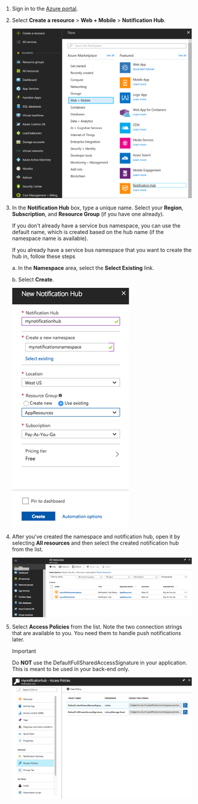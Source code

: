 

1. Sign in to the [Azure portal](https://portal.azure.com).

2. Select **Create a resource** > **Web + Mobile** > **Notification Hub**.
   
      ![Azure portal - create a notification hub](./media/notification-hubs-portal-create-new-hub/notification-hubs-azure-portal-create.png)
      
3. In the **Notification Hub** box, type a unique name. Select your **Region**, **Subscription**, and **Resource Group** (if you have one already). 
   
      If you don't already have a service bus namespace, you can use the default name, which is created based on the hub name (if the namespace name is available).
    
      If you already have a service bus namespace that you want to create the hub in, follow these steps

    a. In the **Namespace** area, select the **Select Existing** link. 
   
    b. Select **Create**.
   
      ![Azure portal - set notification hub properties](./media/notification-hubs-portal-create-new-hub/notification-hubs-azure-portal-settings.png)

4. After you've created the namespace and notification hub, open it by selecting **All resources** and then select the created notification hub from the list. 
   
      ![Azure portal - notification hub portal page](./media/notification-hubs-portal-create-new-hub/notification-hubs-azure-portal-resources.png)

5. Select **Access Policies** from the list. Note the two connection strings that are available to you. You need them to handle push notifications later.

      >[!IMPORTANT]
      >Do **NOT** use the DefaultFullSharedAccessSignature in your application. This is meant to be used in your back-end only.
      >
   
      ![Azure portal - notification hub connection strings](./media/notification-hubs-portal-create-new-hub/notification-hubs-connection-strings-portal.png)

